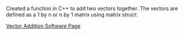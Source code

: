Created a function in C++ to add two vectors together. The vectors are defined as a 1 by n or n by 1 matrix using matrix struct:

[Vector Addition Software Page](https://emilyblackb.github.io/math5610/Software_Manual/VectorAddition)
